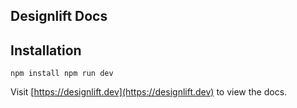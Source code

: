 ## Designlift Docs

## Installation

`npm install
npm run dev`

Visit [https://designlift.dev](https://designlift.dev) to view the docs.